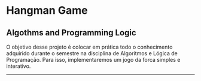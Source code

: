 <h1>Hangman Game</h1>

<h2>Algothms and Programming Logic</h2>

<p>
  O objetivo desse projeto é colocar em prática todo o conhecimento adquirido durante o semestre na disciplina de Algoritmos e Lógica de Programação. Para isso, implementaremos um jogo da forca simples e interativo.
</p>

<hr>


